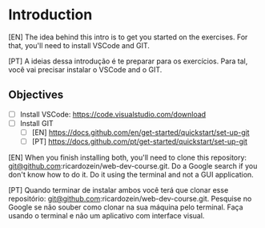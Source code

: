 # Introduction

[EN] The idea behind this intro is to get you started on the exercises. For that, you'll need to install VSCode and GIT. 

[PT] A ideias dessa introdução é te preparar para os exercícios. Para tal, você vai precisar instalar o VSCode and o GIT. 

## Objectives

 - [ ] Install VSCode: https://code.visualstudio.com/download
 - [ ] Install GIT
	 - [ ] [EN] https://docs.github.com/en/get-started/quickstart/set-up-git
	 - [ ] [PT] https://docs.github.com/pt/get-started/quickstart/set-up-git

[EN] When you finish installing both, you'll need to clone this repository: git@github.com:ricardozein/web-dev-course.git. Do a Google search if you don't know how to do it. Do it using the terminal and not a GUI application.

[PT] Quando terminar de instalar ambos você terá que clonar esse repositório: git@github.com:ricardozein/web-dev-course.git. Pesquise no Google se não souber como clonar na sua máquina pelo terminal. Faça usando o terminal e não um aplicativo com interface visual.